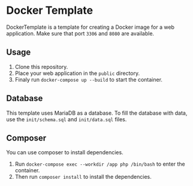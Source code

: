 # Docker Template
DockerTemplate is a template for creating a Docker image for a web application. Make sure that port `3306` and `8080` are available. 

## Usage
1. Clone this repository.
2. Place your web application in the `public` directory.
3. Finaly run `docker-compose up --build` to start the container.

## Database
This template uses MariaDB as a database.
To fill the database with data, use the `init/schema.sql` and `init/data.sql` files.

## Composer
You can use composer to install dependencies.

1. Run `docker-compose exec --workdir /app php /bin/bash` to enter the container.
2. Then run `composer install` to install the dependencies.

